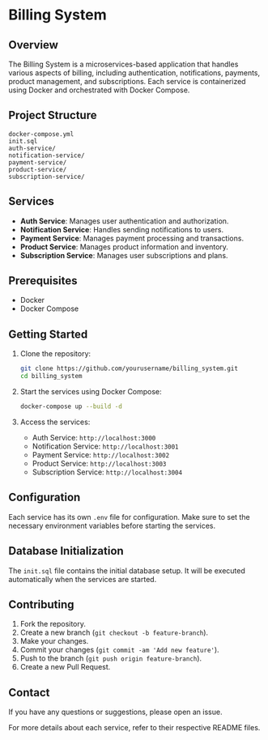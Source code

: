 # Billing System

## Overview

The Billing System is a microservices-based application that handles various aspects of billing, including authentication, notifications, payments, product management, and subscriptions. Each service is containerized using Docker and orchestrated with Docker Compose.

## Project Structure

```
docker-compose.yml
init.sql
auth-service/
notification-service/
payment-service/
product-service/
subscription-service/
```

## Services

- **Auth Service**: Manages user authentication and authorization.
- **Notification Service**: Handles sending notifications to users.
- **Payment Service**: Manages payment processing and transactions.
- **Product Service**: Manages product information and inventory.
- **Subscription Service**: Manages user subscriptions and plans.

## Prerequisites

- Docker
- Docker Compose

## Getting Started

1. Clone the repository:

   ```sh
   git clone https://github.com/yourusername/billing_system.git
   cd billing_system
   ```

2. Start the services using Docker Compose:

   ```sh
   docker-compose up --build -d
   ```

3. Access the services:
   - Auth Service: `http://localhost:3000`
   - Notification Service: `http://localhost:3001`
   - Payment Service: `http://localhost:3002`
   - Product Service: `http://localhost:3003`
   - Subscription Service: `http://localhost:3004`

## Configuration

Each service has its own `.env` file for configuration. Make sure to set the necessary environment variables before starting the services.

## Database Initialization

The `init.sql` file contains the initial database setup. It will be executed automatically when the services are started.

## Contributing

1. Fork the repository.
2. Create a new branch (`git checkout -b feature-branch`).
3. Make your changes.
4. Commit your changes (`git commit -am 'Add new feature'`).
5. Push to the branch (`git push origin feature-branch`).
6. Create a new Pull Request.

## Contact

If you have any questions or suggestions, please open an issue.

For more details about each service, refer to their respective README files.
